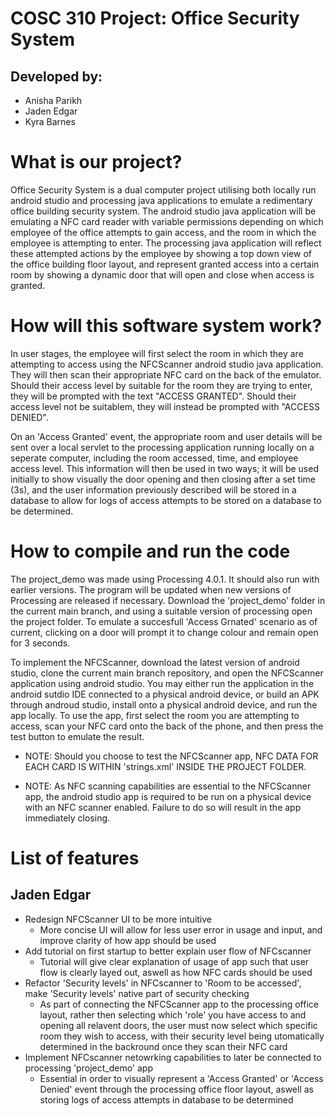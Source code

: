 # COSC 310 Project: Office Security System

## Developed by:
- Anisha Parikh
- Jaden Edgar
- Kyra Barnes

# What is our project?

Office Security System is a dual computer project utilising both locally run android studio and processing java applications to emulate a redimentary office building security system. The android studio java application will be emulating a NFC card reader with variable permissions depending on which employee of the office attempts to gain access, and the room in which the employee is attempting to enter. The processing java application will reflect these attempted actions by the employee by showing a top down view of the office building floor layout, and represent granted access into a certain room by showing a dynamic door that will open and close when access is granted.

# How will this software system work?

In user stages, the employee will first select the room in which they are attempting to access using the NFCScanner android studio java application. They will then scan their appropriate NFC card on the back of the emulator. Should their access level by suitable for the room they are trying to enter, they will be prompted with the text "ACCESS GRANTED". Should their access level not be suitablem, they will instead be prompted with "ACCESS DENIED".

On an 'Access Granted' event, the appropriate room and user details will be sent over a local servlet to the processing application running locally on a seperate computer, including the room accessed, time, and employee access level. This information will then be used in two ways; it will be used initially to show visually the door opening and then closing after a set time (3s), and the user information previously described will be stored in a database to allow for logs of access attempts to be stored on a database to be determined.

# How to compile and run the code

The project_demo was made using Processing 4.0.1. It should also run with earlier versions. The program will be updated when new versions of Processing are released if necessary. Download the 'project_demo' folder in the current main branch, and using a suitable version of processing open the project folder. To emulate a succesfull 'Access Grnated' scenario as of current, clicking on a door will prompt it to change colour and remain open for 3 seconds.

To implement the NFCScanner, download the latest version of android studio, clone the current main branch repository, and open the NFCScanner application using android studio. You may either run the application in the android sutdio IDE connected to a physical android device, or build an APK through androud studio, install onto a physical android device, and run the app locally. To use the app, first select the room you are attempting to access, scan your NFC card onto the back of the phone, and then press the test button to emulate the result.

- NOTE: Should you choose to test the NFCScanner app, NFC DATA FOR EACH CARD IS WITHIN 'strings.xml' INSIDE THE PROJECT FOLDER. 

- NOTE: As NFC scanning capabilities are essential to the NFCScanner app, the android studio app is required to be run on a physical device with an NFC scanner enabled. Failure to do so will result in the app immediately closing. 

# List of features

## Jaden Edgar 

- Redesign NFCScanner UI to be more intuitive
  - More concise UI will allow for less user error in usage and input, and improve clarity of how app should be used
- Add tutorial on first startup to better explain user flow of NFCscanner
  - Tutorial will give clear explanation of usage of app such that user flow is clearly layed out, aswell as how NFC cards should be used
- Refactor 'Security levels' in NFCscanner to 'Room to be accessed', make 'Security levels' native part of security checking
  - As part of connecting the NFCScanner app to the processing office layout, rather then selecting which 'role' you have access to and opening all relavent doors, the user must now select which specific room they wish to access, with their security level being utomatically determined in the backround once they scan their NFC card
- Implement NFCscanner netowrking capabilities to later be connected to processing 'project_demo' app
  - Essential in order to visually represent a 'Access Granted' or 'Access Denied' event through the processing office floor layout, aswell as storing logs of access attempts in database to be determined
